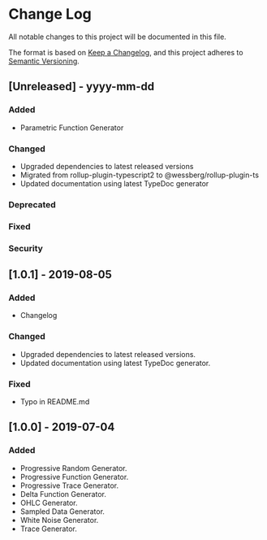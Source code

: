 # Change Log
All notable changes to this project will be documented in this file.

The format is based on [Keep a Changelog](https://keepachangelog.com/en/1.0.0/),
and this project adheres to [Semantic Versioning](https://semver.org/spec/v2.0.0.html).

## [Unreleased] - yyyy-mm-dd
### Added

- Parametric Function Generator

### Changed

- Upgraded dependencies to latest released versions
- Migrated from rollup-plugin-typescript2 to @wessberg/rollup-plugin-ts
- Updated documentation using latest TypeDoc generator

### Deprecated

### Fixed

### Security

## [1.0.1] - 2019-08-05
### Added
- Changelog

### Changed
- Upgraded dependencies to latest released versions.
- Updated documentation using latest TypeDoc generator.

### Fixed
- Typo in README.md

## [1.0.0] - 2019-07-04
### Added
- Progressive Random Generator.
- Progressive Function Generator.
- Progressive Trace Generator.
- Delta Function Generator.
- OHLC Generator.
- Sampled Data Generator.
- White Noise Generator.
- Trace Generator.
